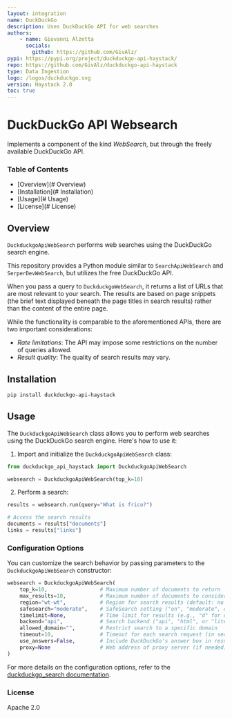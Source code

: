 ```yaml
---
layout: integration
name: DuckDuckGo
description: Uses DuckDuckGo API for web searches
authors:
    - name: Giovanni Alzetta
      socials:
        github: https://github.com/GivAlz/
pypi: https://pypi.org/project/duckduckgo-api-haystack/
repo: https://github.com/GivAlz/duckduckgo-api-haystack
type: Data Ingestion
logo: /logos/duckduckgo.svg
version: Haystack 2.0
toc: true
---
```

# DuckDuckGo API Websearch

Implements a component of the kind *WebSearch*, but through the freely available DuckDuckGo API.

### **Table of Contents**
- [Overview](# Overview)
- [Installation](# Installation)
- [Usage](# Usage)
- [License](# License)

## Overview

`DuckduckgoApiWebSearch` performs web searches using the DuckDuckGo search engine.

This repository provides a Python module similar to `SearchApiWebSearch` and `SerperDevWebSearch`,
but utilizes the free DuckDuckGo API.

When you pass a query to `DuckduckgoWebSearch`, it returns a list of URLs that are most relevant to your search.
The results are based on page snippets (the brief text displayed beneath the page titles in search results) rather
than the content of the entire page.

While the functionality is comparable to the aforementioned APIs, there are two important considerations:
- *Rate limitations*: The API may impose some restrictions on the number of queries allowed.
- *Result quality*: The quality of search results may vary.

## Installation

```bash
pip install duckduckgo-api-haystack
```

## Usage

The `DuckduckgoApiWebSearch` class allows you to perform web searches using the DuckDuckGo search engine.
Here's how to use it:

1. Import and initialize the `DuckduckgoApiWebSearch` class:

```python
from duckduckgo_api_haystack import DuckduckgoApiWebSearch

websearch = DuckduckgoApiWebSearch(top_k=10)
```

2. Perform a search:

```python
results = websearch.run(query="What is frico?")

# Access the search results
documents = results["documents"]
links = results["links"]
```

### Configuration Options

You can customize the search behavior by passing parameters to the `DuckduckgoApiWebSearch` constructor:

```python
websearch = DuckduckgoApiWebSearch(
    top_k=10,                 # Maximum number of documents to return
    max_results=10,           # Maximum number of documents to consider in the search
    region="wt-wt",           # Region for search results (default: no region)
    safesearch="moderate",    # SafeSearch setting ("on", "moderate", or "off")
    timelimit=None,           # Time limit for results (e.g., "d" for day, "w" for week, "m" for month)
    backend="api",            # Search backend ("api", "html", or "lite")
    allowed_domain="",        # Restrict search to a specific domain
    timeout=10,               # Timeout for each search request (in seconds)
    use_answers=False,        # Include DuckDuckGo's answer box in results
    proxy=None                # Web address of proxy server (if needed)
)
```

For more details on the configuration options, refer to the [duckduckgo_search documentation](https://github.com/deedy5/duckduckgo_search).

### License

Apache 2.0
